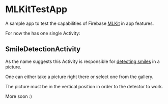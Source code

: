 # MLKitTestApp
A sample app to test the capabilities of Firebase [MLKit](https://firebase.google.com/docs/ml-kit/) in app features.

For now the has one single Activity:

## SmileDetectionActivity
As the name suggests this Activity is responsible for [detecting smiles](https://firebase.google.com/docs/ml-kit/android/detect-faces) in a picture.

One can either take a picture right there or select one from the gallery.

The picture must be in the vertical position in order to the detector to work.


More soon :)